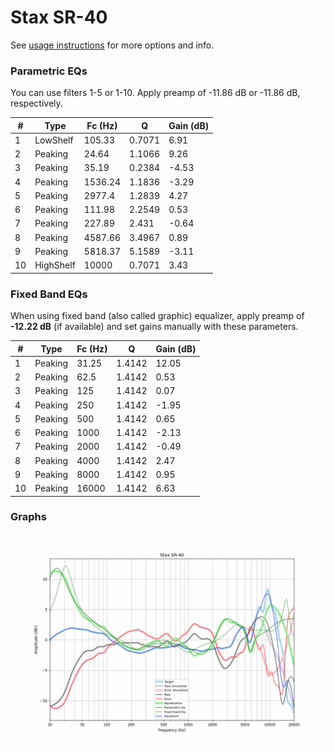 # Stax SR-40
See [usage instructions](https://github.com/jaakkopasanen/AutoEq#usage) for more options and info.

### Parametric EQs
You can use filters 1-5 or 1-10. Apply preamp of -11.86 dB or -11.86 dB, respectively.

|   # | Type      |   Fc (Hz) |      Q |   Gain (dB) |
|-----|-----------|-----------|--------|-------------|
|   1 | LowShelf  |    105.33 | 0.7071 |        6.91 |
|   2 | Peaking   |     24.64 | 1.1066 |        9.26 |
|   3 | Peaking   |     35.19 | 0.2384 |       -4.53 |
|   4 | Peaking   |   1536.24 | 1.1836 |       -3.29 |
|   5 | Peaking   |   2977.4  | 1.2839 |        4.27 |
|   6 | Peaking   |    111.98 | 2.2549 |        0.53 |
|   7 | Peaking   |    227.89 | 2.431  |       -0.64 |
|   8 | Peaking   |   4587.66 | 3.4967 |        0.89 |
|   9 | Peaking   |   5818.37 | 5.1589 |       -3.11 |
|  10 | HighShelf |  10000    | 0.7071 |        3.43 |

### Fixed Band EQs
When using fixed band (also called graphic) equalizer, apply preamp of **-12.22 dB** (if available) and set gains manually with these parameters.

|   # | Type    |   Fc (Hz) |      Q |   Gain (dB) |
|-----|---------|-----------|--------|-------------|
|   1 | Peaking |     31.25 | 1.4142 |       12.05 |
|   2 | Peaking |     62.5  | 1.4142 |        0.53 |
|   3 | Peaking |    125    | 1.4142 |        0.07 |
|   4 | Peaking |    250    | 1.4142 |       -1.95 |
|   5 | Peaking |    500    | 1.4142 |        0.65 |
|   6 | Peaking |   1000    | 1.4142 |       -2.13 |
|   7 | Peaking |   2000    | 1.4142 |       -0.49 |
|   8 | Peaking |   4000    | 1.4142 |        2.47 |
|   9 | Peaking |   8000    | 1.4142 |        0.95 |
|  10 | Peaking |  16000    | 1.4142 |        6.63 |

### Graphs
![](./Stax%20SR-40.png)
